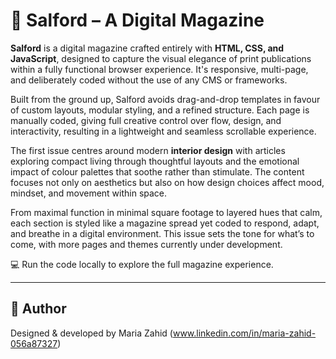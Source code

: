 # 📰 Salford – A Digital Magazine

**Salford** is a digital magazine crafted entirely with **HTML, CSS, and JavaScript**, designed to capture the visual elegance of print publications within a fully functional browser experience. It's responsive, multi-page, and deliberately coded without the use of any CMS or frameworks.

Built from the ground up, Salford avoids drag-and-drop templates in favour of custom layouts, modular styling, and a refined structure. Each page is manually coded, giving full creative control over flow, design, and interactivity, resulting in a lightweight and seamless scrollable experience.

The first issue centres around modern **interior design** with articles exploring compact living through thoughtful layouts and the emotional impact of colour palettes that soothe rather than stimulate. The content focuses not only on aesthetics but also on how design choices affect mood, mindset, and movement within space.

From maximal function in minimal square footage to layered hues that calm, each section is styled like a magazine spread yet coded to respond, adapt, and breathe in a digital environment. This issue sets the tone for what’s to come, with more pages and themes currently under development.

💻 Run the code locally to explore the full magazine experience.

---

## 👤 Author

Designed & developed by Maria Zahid (www.linkedin.com/in/maria-zahid-056a87327)
